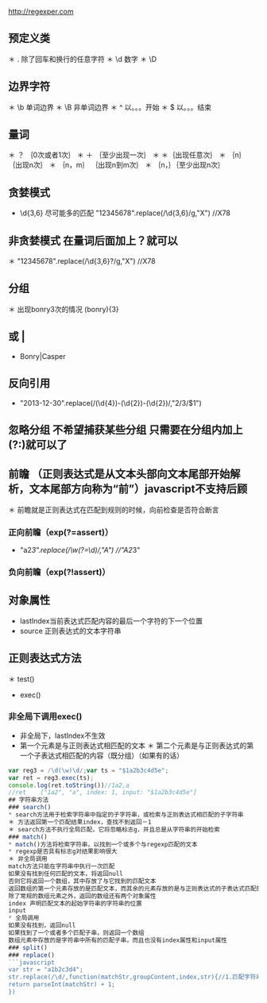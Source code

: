 http://regexper.com  
## 预定义类
＊ .   除了回车和换行的任意字符
＊ \d 数字
＊ \D 

## 边界字符
＊ \b 单词边界
＊ \B 非单词边界
＊ ^ 以。。。开始
＊ $ 以。。。结束
## 量词
＊ ？ ｛0次或者1次｝
＊ ＋ ｛至少出现一次｝
＊ ＊｛出现任意次｝
＊ ｛n｝ ｛出现n次｝
＊ ｛n，m｝ ｛出现n到m次｝
＊ ｛n，｝｛至少出现n次｝
## 贪婪模式
* \d{3,6} 尽可能多的匹配 "12345678".replace(/\d{3,6}/g,"X")  //X78
## 非贪婪模式  在量词后面加上？就可以
＊ "12345678".replace(/\d{3,6}?/g,"X")  //X78

## 分组
＊ 出现bonry3次的情况  (bonry){3}
## 或 |
* Bonry|Casper
## 反向引用
* "2013-12-30".replace(/(\d{4})-(\d{2})-(\d{2})/,"$2/$3/$1")
## 忽略分组  不希望捕获某些分组  只需要在分组内加上(?:)就可以了

## 前瞻 （正则表达式是从文本头部向文本尾部开始解析，文本尾部方向称为“前”）javascript不支持后顾
＊ 前瞻就是正则表达式在匹配到规则的时候，向前检查是否符合断言
### 正向前瞻（exp(?=assert)） 
* "a2*3".replace(/\w(?=\d)/,"A")  //"A2*3"
### 负向前瞻（exp(?!assert)）
## 对象属性
* lastIndex当前表达式匹配内容的最后一个字符的下一个位置
* source 正则表达式的文本字符串
## 正则表达式方法
＊ test()
* exec()
### 非全局下调用exec()
* 非全局下，lastIndex不生效  
* 第一个元素是与正则表达式相匹配的文本
＊ 第二个元素是与正则表达式的第一个子表达式相匹配的内容（既分组）（如果有的话）
```javascript
var reg3 = /\d(\w)\d/;var ts = "$1a2b3c4d5e";
var ret = reg3.exec(ts);
console.log(ret.toString())//1a2,a
//ret    ["1a2", "a", index: 1, input: "$1a2b3c4d5e"]
## 字符串方法
### search()
* search方法用于检索字符串中指定的子字符串，或检索与正则表达式相匹配的子字符串
＊ 方法返回第一个匹配结果index，查找不到返回－1
＊ search方法不执行全局匹配，它将忽略标志g，并且总是从字符串的开始检索
### match()
* match()方法将检索字符串，以找到一个或多个与regexp匹配的文本
* regexp是否具有标志g对结果影响很大
＊ 非全局调用
match方法只能在字符串中执行一次匹配  
如果没有找到任何匹配的文本，将返回null  
否则它将返回一个数组，其中存放了与它找到的匹配文本  
返回数组的第一个元素存放的是匹配文本，而其余的元素存放的是与正则表达式的子表达式匹配的文本  
除了常规的数组元素之外，返回的数组还有两个对象属性  
index 声明匹配文本的起始字符串的字符串的位置
input 
* 全局调用
如果没有找到，返回null  
如果找到了一个或者多个匹配子串，则返回一个数组  
数组元素中存放的是字符串中所有的匹配子串，而且也没有index属性和input属性
### split()
### replace()
```javascript
var str = "a1b2c3d4";
str.replace(/\d/,function(matchStr,groupContent,index,str){//1.匹配字符串2.正则表达式分组内容，没有分组则没有该参数3.匹配项在字符串中的index4.原字符串
return parseInt(matchStr) + 1;
})
```

